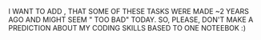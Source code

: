 I WANT TO ADD , THAT SOME OF THESE TASKS WERE MADE ~2 YEARS AGO AND MIGHT SEEM " TOO BAD" TODAY.
SO, PLEASE, DON'T MAKE A PREDICTION ABOUT MY CODING SKILLS BASED TO ONE NOTEEBOK :)
